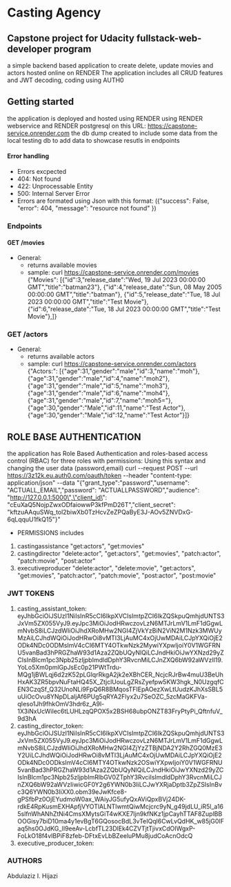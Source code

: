 # Casting Agency

## Capstone project for Udacity fullstack-web-developer program
a simple backend based application to create delete, update movies and actors
hosted online on RENDER
The application includes all CRUD features and JWT decoding, coding using AUTH0

##  Getting started

the application is deployed and hosted using RENDER using RENDER webservice and RENDER postgresql on this URL:
https://capstone-service.onrender.com
the db dump created to include some data from the local testing db to add data to showcase resutls in endpoints

#### Error handling 
- Errors excpected 
- 404: Not found
- 422: Unprocessable Entity
- 500: Internal Server Error
- Errors are formated using Json with this format:
({"success": False,
 "error": 404,
 "message": "resource not found"
 })

### Endpoints

#### GET /movies
- General:  
    - returns available movies
    - sample: curl https://capstone-service.onrender.com/movies
{"Movies":
[{"id":3,"release_date":"Wed, 19 Jul 2023 00:00:00 GMT","title":"batman23"},
{"id":4,"release_date":"Sun, 08 May 2005 00:00:00 GMT","title":"batman"},
{"id":5,"release_date":"Tue, 18 Jul 2023 00:00:00 GMT","title":"Test Movie"},
{"id":6,"release_date":"Tue, 18 Jul 2023 00:00:00 GMT","title":"Test Movie"},]}


### GET /actors
- General:  
    - returns available actors
    - sample: curl https://capstone-service.onrender.com/actors
{"Actors:":
[{"age":31,"gender":"male","id":3,"name":"moh"},
{"age":31,"gender":"male","id":4,"name":"moh2"},{"age":31,"gender":"male","id":5,"name":"moh3"},
{"age":31,"gender":"male","id":6,"name":"moh4"},{"age":31,"gender":"male","id":7,"name":"moh5="},
{"age":30,"gender":"Male","id":11,"name":"Test Actor"},{"age":30,"gender":"Male","id":12,"name":"Test Actor"}]}    


## ROLE BASE AUTHENTICATION
the application has Role Based Authentication and roles-based access control (RBAC) for three roles with permissions:
Using this syntax and changing the user data (password,email)
curl --request POST --url https://3z12k.eu.auth0.com/oauth/token 
--header "content-type: application/json" 
--data "{\"grant_type\":\"password\",\"username\": \"ACTUALL_EMAIL\",\"password\": \"ACTUALLPASSWORD\",\"audience\": \"http://127.0.0.1:5000\",\"client_id\": \"cEuXaQ5NojpZwxODfaiowwP3kfPmD26T\",\"client_secret\": \"kftzuAAquSWq_tol2biwXb0TzHcvZeZPQaByE3J-AOv5ZNVDxG-6qLqquU1fkQ15\"}"

- PERMISSIONS includes
1. castingassistance 
    "get:actors",
    "get:movies"
2. castingdirector
    "delete:actor",
    "get:actors",
    "get:movies",
    "patch:actor",
    "patch:movie",
    "post:actor"
3. executiveproducer
    "delete:actor",
    "delete:movie",
    "get:actors",
    "get:movies",
    "patch:actor",
    "patch:movie",
    "post:actor",
    "post:movie"

### JWT TOKENS
1. casting_assistant_token: 
eyJhbGciOiJSUzI1NiIsInR5cCI6IkpXVCIsImtpZCI6IkZQSkpuQmhjdUNTS3JxVm5ZX055VyJ9.eyJpc3MiOiJodHRwczovLzN6MTJrLmV1LmF1dGgwLmNvbS8iLCJzdWIiOiJhdXRoMHw2NGI4ZjVkYzBiN2ViN2M1Nzk3MWUyMzAiLCJhdWQiOiJodHRwOi8vMTI3LjAuMC4xOjUwMDAiLCJpYXQiOjE2ODk4NDc0ODMsImV4cCI6MTY4OTkwNzk2MywiYXpwIjoiY0V1WGFRNU5vanBad3hPRGZhaW93d1Aza2ZQbUQyNlQiLCJndHkiOiJwYXNzd29yZCIsInBlcm1pc3Npb25zIjpbImdldDphY3RvcnMiLCJnZXQ6bW92aWVzIl19.YoLo5Xm0pmlGpJsEc0p21PWtTrdu-MQg1jBWLqj6d2zK52pLGlqrRkgA2jk2eXBhCER_NcjcRJrBw4muU3BeUhHxAK3ZR5bpvNuFtaHQ45X_ZtjclUouLgZRsZyefpw5KW3hgk_N0UzgqfCEN3CzqSf_Q32UnoNLi9FpQ6R8BMqosTFIEpAOezXwLtUudzKJhXsSBL5uUiOcOvu8YNpDLaljAf6PUg5qRYA2Flyx2u7SeOZC_5zcMaGKFVa-qIeso1Jh9fhkOmV3hdr6z_A9l-1X3iNxUcWiIec6tLUHLzqQPOX5x2BSH68ubpONZT83FryPtyPi_QftnfuV_9d3hA
2. casting_director_token:
eyJhbGciOiJSUzI1NiIsInR5cCI6IkpXVCIsImtpZCI6IkZQSkpuQmhjdUNTS3JxVm5ZX055VyJ9.eyJpc3MiOiJodHRwczovLzN6MTJrLmV1LmF1dGgwLmNvbS8iLCJzdWIiOiJhdXRoMHw2NGI4ZjYzZTBjNDA2Y2RhZGQ0MzE3Y2UiLCJhdWQiOiJodHRwOi8vMTI3LjAuMC4xOjUwMDAiLCJpYXQiOjE2ODk4NDc0ODksImV4cCI6MTY4OTkwNzk2OSwiYXpwIjoiY0V1WGFRNU5vanBad3hPRGZhaW93d1Aza2ZQbUQyNlQiLCJndHkiOiJwYXNzd29yZCIsInBlcm1pc3Npb25zIjpbImRlbGV0ZTphY3RvciIsImdldDphY3RvcnMiLCJnZXQ6bW92aWVzIiwicGF0Y2g6YWN0b3IiLCJwYXRjaDptb3ZpZSIsInBvc3Q6YWN0b3IiXX0.obm39eJwKfce8-gPSfbPz0OjEYudmoW0ax_WAiyJG5ufyQxAViQpxBVj24DK-rdkE4RpKusmEXHApfjVYOTlALNTlwmtQiwMcjcrc9yN_g49jdLU_iR5l_a165slfnWhANhZtNi4CmsXMytsGiT4wKXE7Ijn9kfNKz1jpCayhTTAF8ZuplBBOOGisy7biD10ma4y1evBgT6GQosocBdL3vTeIQql6CwLvQdHK_w85jG0IFaq5hs0OJdKG_lI9eeAv-LcbfTL23DlEk4CZVTjtTjivxCdOIWgxP-FoLkO18f4vIBPiF8zfeb-DFtxEvLbBZeeluPMu8judCoAcnOdcQ
3. executive_producer_token:


### AUTHORS
Abdulaziz I. Hijazi